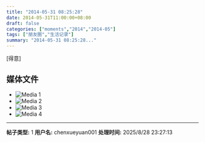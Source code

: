 ```yaml
---
title: "2014-05-31 08:25:28"
date: 2014-05-31T11:00:00+08:00
draft: false
categories: ["moments","2014","2014-05"]
tags: ["朋友圈","生活记录"]
summary: "2014-05-31 08:25:28..."
---
```


[得意]

## 媒体文件

- ![Media 1](/Moments/photos/2014-05-31/201405310825280.jpg)
- ![Media 2](/Moments/photos/2014-05-31/201405310825281.jpg)
- ![Media 3](/Moments/photos/2014-05-31/201405310825282.jpg)
- ![Media 4](/Moments/photos/2014-05-31/201405310825283.jpg)

---

**帖子类型:** 1
**用户名:** chenxueyuan001
**处理时间:** 2025/8/28 23:27:13